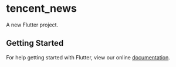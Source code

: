# tencent_news

A new Flutter project.

## Getting Started

For help getting started with Flutter, view our online
[documentation](https://flutter.io/).
